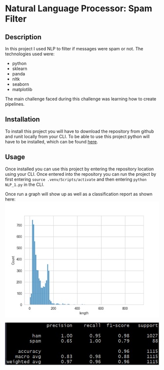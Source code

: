 # Natural Language Processor: Spam Filter

## Description

In this project I used NLP to filter if messages were spam or not. The technologies used were:

- python 
- sklearn
- panda
- nltk
- seaborn
- matplotlib

The main challenge faced during this challenge was learning how to create pipelines.

## Installation

To install this project you will have to download the repository from github and runit locally from your CLI. To be able to use this project python will have to be installed, which can be found [here](https://www.python.org/downloads/).

## Usage

Once installed you can use this project by entering the repository location using your CLI. Once entered into the repository you can run the project by first entering ```source .venv/Scripts/activate``` and then entering ```python NLP_1.py``` in the CLI.

Once run a graph will show up as well as a classification report as shown here:
![Graph](./assets/graph.png)

![Classification report](./assets/image.png)
